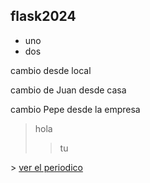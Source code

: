 ## flask2024

- uno
- dos

cambio desde local  

cambio de Juan desde casa

cambio Pepe desde la empresa

> hola
> > tu

\>
[ver el periodico](http://www.as.com)
